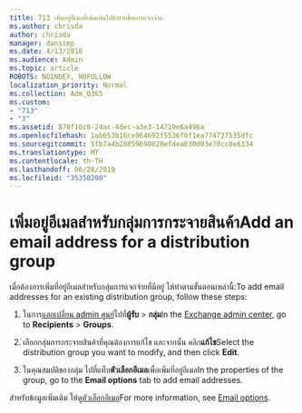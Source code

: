 ```yaml
---
title: 713 เพิ่มอยู่อีเมลที่เพิ่มเติมไปยังรายชื่อการแจกจ่าย
ms.author: chrisda
author: chrisda
manager: dansimp
ms.date: 4/13/2018
ms.audience: Admin
ms.topic: article
ROBOTS: NOINDEX, NOFOLLOW
localization_priority: Normal
ms.collection: Adm_O365
ms.custom:
- "713"
- "3"
ms.assetid: 870f16c0-24ac-4dec-a3e3-14719e6a496a
ms.openlocfilehash: 1ab653b16ce964692f5536f0f1ea774727535dfc
ms.sourcegitcommit: 5fb7a4b28859690020efdea630d03e70cc0e6334
ms.translationtype: MT
ms.contentlocale: th-TH
ms.lasthandoff: 06/28/2019
ms.locfileid: "35358200"
---
```

# <a name="add-an-email-address-for-a-distribution-group"></a><span data-ttu-id="5bb0b-102">เพิ่มอยู่อีเมลสำหรับกลุ่มการกระจายสินค้า</span><span class="sxs-lookup"><span data-stu-id="5bb0b-102">Add an email address for a distribution group</span></span>

<span data-ttu-id="5bb0b-103">เมื่อต้องการเพิ่มที่อยู่อีเมลสำหรับกลุ่มการแจกจ่ายที่มีอยู่ ให้ทำตามขั้นตอนเหล่านี้:</span><span class="sxs-lookup"><span data-stu-id="5bb0b-103">To add email addresses for an existing distribution group, follow these steps:</span></span>

1. <span data-ttu-id="5bb0b-104">ในการ[แลกเปลี่ยน admin ศูนย์](https://outlook.office365.com/ecp/)ไปที่**ผู้รับ** \> **กลุ่ม**</span><span class="sxs-lookup"><span data-stu-id="5bb0b-104">In the [Exchange admin center](https://outlook.office365.com/ecp/), go to **Recipients** \> **Groups**.</span></span>

2. <span data-ttu-id="5bb0b-105">เลือกกลุ่มการกระจายสินค้าที่คุณต้องการแก้ไข และจากนั้น คลิก**แก้ไข**</span><span class="sxs-lookup"><span data-stu-id="5bb0b-105">Select the distribution group you want to modify, and then click **Edit**.</span></span>

3. <span data-ttu-id="5bb0b-106">ในคุณสมบัติของกลุ่ม ไปที่แท็บ**ตัวเลือกอีเมล**เพื่อเพิ่มที่อยู่อีเมล</span><span class="sxs-lookup"><span data-stu-id="5bb0b-106">In the properties of the group, go to the **Email options** tab to add email addresses.</span></span> 

<span data-ttu-id="5bb0b-107">สำหรับข้อมูลเพิ่มเติม ให้ดู[ตัวเลือกอีเมล](https://technet.microsoft.com/library/bb124513.aspx#emailoptions)</span><span class="sxs-lookup"><span data-stu-id="5bb0b-107">For more information, see [Email options](https://technet.microsoft.com/library/bb124513.aspx#emailoptions).</span></span>
